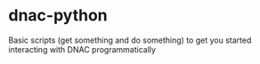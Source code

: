 # dnac-python
Basic scripts (get something and do something) to get you started interacting with DNAC programmatically
